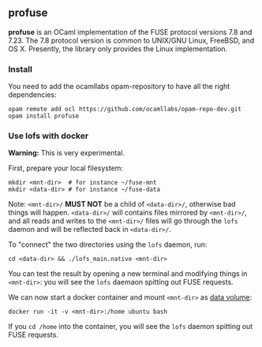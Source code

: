## profuse

**profuse** is an OCaml implementation of the FUSE protocol versions
 7.8 and 7.23. The 7.8 protocol version is common to UNIX/GNU Linux, FreeBSD,
 and OS X. Presently, the library only provides the Linux implementation.

### Install

You need to add the ocamllabs opam-repository to have all the right dependencies:

```shell
opam remote add ocl https://github.com/ocamllabs/opam-repo-dev.git
opam install profuse
```

### Use lofs with docker

**Warning:** This is very experimental.

First, prepare your local filesystem:

```shell
mkdir <mnt-dir>  # for instance ~/fuse-mnt
mkdir <data-dir> # for instance ~/fuse-data
```

Note: `<mnt-dir>/` **MUST NOT** be a child of `<data-dir>/`, otherwise
bad things will happen. `<data-dir>/` will contains files mirrored by
`<mnt-dir>/`, and all reads and writes to the `<mnt-dir>/` files will go
through the `lofs` daemon and will be reflected back in `<data-dir>/`.

To "connect" the two directories using the `lofs` daemon, run:

```shell
cd <data-dir> && ./lofs_main.native <mnt-dir>
```

You can test the result by opening a new terminal and modifying things
in `<mnt-dir>`: you will see the `lofs` daemaon spitting out FUSE
requests.

We can now start a docker container and mount `<mnt-dir>` as [data
volume](https://docs.docker.com/userguide/dockervolumes/):

```shell
docker run -it -v <mnt-dir>:/home ubuntu bash
```

If you `cd /home` into the container, you will see the `lofs` daemon
spitting out FUSE requests.
